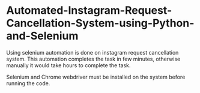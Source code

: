 # Automated-Instagram-Request-Cancellation-System-using-Python-and-Selenium
Using selenium automation is done on instagram request cancellation system. This automation completes the task in few minutes, otherwise manually it would take hours to complete the task.

Selenium and Chrome webdriver must be installed on the system before running the code.

